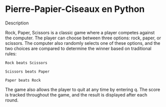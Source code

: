 # Pierre-Papier-Ciseaux en Python
Description

Rock, Paper, Scissors is a classic game where a player competes against the computer. The player can choose between three options: rock, paper, or scissors. The computer also randomly selects one of these options, and the two choices are compared to determine the winner based on traditional rules:

    Rock beats Scissors

    Scissors beats Paper

    Paper beats Rock

The game also allows the player to quit at any time by entering q. The score is tracked throughout the game, and the result is displayed after each round.
